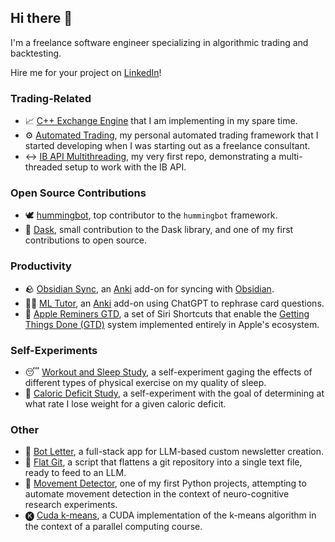 ## Hi there 👋

<!--
**petioptrv/petioptrv** is a ✨ _special_ ✨ repository because its `README.md` (this file) appears on your GitHub profile.

Here are some ideas to get you started:

- 🔭 I’m currently working on ...
- 🌱 I’m currently learning ...
- 👯 I’m looking to collaborate on ...
- 🤔 I’m looking for help with ...
- 💬 Ask me about ...
- 📫 How to reach me: ...
- 😄 Pronouns: ...
- ⚡ Fun fact: ...



Only a brief mention and redirection to my Upwork profile. Otherwise, add sections and projects

– Trading section
  – Trading tools

– Open source contributions
  – Hummingbot
  – Pandas
  – Anything else?

– Productivity
  – Anki add-ons
  – Apple Shortcuts

– Other
  – Full-stack apps
  – LLM repo parsing script

– Maybe self-experiments
-->

I'm a freelance software engineer specializing in algorithmic trading and backtesting.

Hire me for your project on [LinkedIn](https://www.linkedin.com/in/petioptrv/)!

### Trading-Related

- 📈 [C++ Exchange Engine](https://github.com/petioptrv/cpp-exchange) that I am implementing in my spare time.
- ⚙️ [Automated Trading](https://github.com/petioptrv/automated-trading), my personal automated trading framework that I started developing when I was starting out as a freelance consultant.
- ↔️ [IB API Multithreading](https://github.com/petioptrv/ibapi_multithreading), my very first repo, demonstrating a multi-threaded setup to work with the IB API.

### Open Source Contributions

- 🕊️ [hummingbot](https://github.com/hummingbot/hummingbot), top contributor to the `hummingbot` framework.
- 🐼 [Dask](https://github.com/dask/dask/pull/5553), small contribution to the Dask library, and one of my first contributions to open source.

### Productivity

- 🪨 [Obsidian Sync](https://github.com/petioptrv/obsidian-sync), an [Anki](https://www.google.com/search?client=safari&rls=en&q=anki&ie=UTF-8&oe=UTF-8) add-on for syncing with [Obsidian](https://obsidian.md).
- 🧑‍🏫 [ML Tutor](https://github.com/petioptrv/ml-tutor), an [Anki](https://www.google.com/search?client=safari&rls=en&q=anki&ie=UTF-8&oe=UTF-8) add-on using ChatGPT to rephrase card questions.
- 🍎 [Apple Reminers GTD](https://github.com/petioptrv/reminders-gtd), a set of Siri Shortcuts that enable the [Getting Things Done (GTD)](https://gettingthingsdone.com/what-is-gtd/) system implemented entirely in Apple's ecosystem.

### Self-Experiments

- 😴 [Workout and Sleep Study](https://github.com/petioptrv/workout_and_sleep_study/blob/master/workout_and_sleep_study.ipynb), a self-experiment gaging the effects of different types of physical exercise on my quality of sleep.
- 🥗 [Caloric Deficit Study](https://github.com/petioptrv/calories_restriction_experiment/blob/master/calories_restriction_experiment.ipynb), a self-experiment with the goal of determining at what rate I lose weight for a given caloric deficit.

### Other

- 🤖 [Bot Letter](https://github.com/petioptrv/bot-letter), a full-stack app for LLM-based custom newsletter creation.
- 📄 [Flat Git](https://github.com/petioptrv/flat-git), a script that flattens a git repository into a single text file, ready to feed to an LLM.
- 🏃 [Movement Detector](https://github.com/petioptrv/movement_detector), one of my first Python projects, attempting to automate movement detection in the context of neuro-cognitive research experiments.
- 🅚 [Cuda k-means](https://github.com/petioptrv/cuda-k-means), a CUDA implementation of the k-means algorithm in the context of a parallel computing course.


